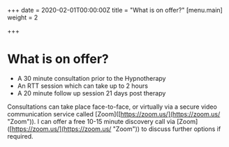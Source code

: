 +++
date = 2020-02-01T00:00:00Z
title = "What is on offer?"
[menu.main]
weight = 2

+++
# What is on offer?

* A 30 minute consultation prior to the Hypnotherapy
* An RTT session which can take up to 2 hours
* A 20 minute follow up session 21 days post therapy

Consultations can take place face-to-face, or virtually via a secure video communication service called \[Zoom\]([https://zoom.us/](https://zoom.us/ "Zoom")). I can offer a free 10-15 minute discovery call via \[Zoom\]([https://zoom.us/](https://zoom.us/  "Zoom")) to discuss further options if required.
